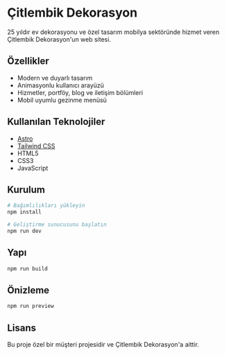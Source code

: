 # Çitlembik Dekorasyon

25 yıldır ev dekorasyonu ve özel tasarım mobilya sektöründe hizmet veren Çitlembik Dekorasyon'un web sitesi.

## Özellikler

- Modern ve duyarlı tasarım
- Animasyonlu kullanıcı arayüzü
- Hizmetler, portföy, blog ve iletişim bölümleri
- Mobil uyumlu gezinme menüsü

## Kullanılan Teknolojiler

- [Astro](https://astro.build/)
- [Tailwind CSS](https://tailwindcss.com/)
- HTML5
- CSS3
- JavaScript

## Kurulum

```bash
# Bağımlılıkları yükleyin
npm install

# Geliştirme sunucusunu başlatın
npm run dev
```

## Yapı

```bash
npm run build
```

## Önizleme

```bash
npm run preview
```

## Lisans

Bu proje özel bir müşteri projesidir ve Çitlembik Dekorasyon'a aittir.